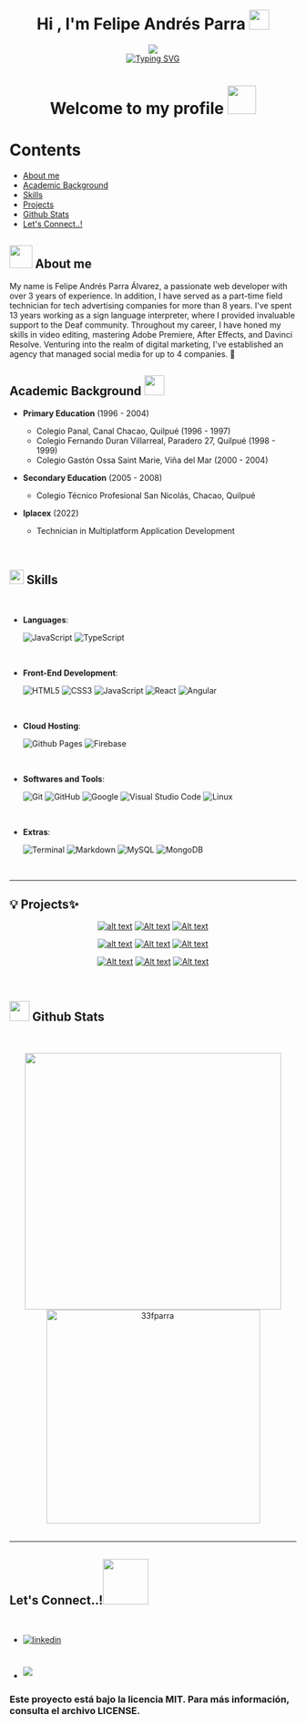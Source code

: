 <h1 align="center"><b>Hi , I'm Felipe Andrés Parra </b><img src="https://media.giphy.com/media/hvRJCLFzcasrR4ia7z/giphy.gif" width="35"></h1>


<p align="center">
<img src="chica1.jpg"></br>
<a href="https://git.io/typing-svg"><img src="https://readme-typing-svg.herokuapp.com?font=Roboto+Mono&weight=600&pause=1000&color=F7F7F7&center=verdadero&vCenter=verdadero&repeat=&width=435&lines=Welcome+to+my+profile%2C;Full-Stack+Developer+with+a+passion+;for+technology%2C;Computer+Science+Student%2C+;Active+Learner%2FResearcher%2C+;always+in+pursuit+of+knowledge%2C;I+love+discovering+new+things..%E2%99%A5" alt="Typing SVG" /></a>
</p>

<h1 align="center"><b>Welcome to my profile </b><img src = "https://media.giphy.com/media/v1.Y2lkPTc5MGI3NjExN2x0YWExZjMxOWJvanpuY3N4amxzc2ljcW5jajRyYTh6MmFibWxmYiZlcD12MV9pbnRlcm5hbF9naWZfYnlfaWQmY3Q9cw/B2TXGlJUtzOITAGMa1/giphy.gif" width = 50px>


Contents
========

 * [About me](#about-me)
 * [Academic Background](#academic-background)
 * [Skills](#skills)
 * [Projects](#projects)
 * [Github Stats](#github-stats)
 * [Let's Connect..!](#let's-connect..!)
 
 

## <picture><img src = "https://github.com/0xAbdulKhalid/0xAbdulKhalid/raw/main/assets/mdImages/about_me.gif" width = 40px></picture> About me

<picture> 

My name is Felipe Andrés Parra Álvarez, a passionate web developer with over 3 years of experience. In addition, I have served as a part-time field technician for tech advertising companies for more than 8 years. I've spent 13 years working as a sign language interpreter, where I provided invaluable support to the Deaf community. Throughout my career, I have honed my skills in video editing, mastering Adobe Premiere, After Effects, and Davinci Resolve. Venturing into the realm of digital marketing, I've established an agency that managed social media for up to 4 companies. 💼
<br>
## Academic Background <img src = "https://media.giphy.com/media/InU43eRXuLczSZeTbP/giphy.gif" width = 35px>

- **Primary Education** (1996 - 2004)
    - Colegio Panal, Canal Chacao, Quilpué (1996 - 1997)
    - Colegio Fernando Duran Villarreal, Paradero 27, Quilpué (1998 - 1999)
    - Colegio Gastón Ossa Saint Marie, Viña del Mar (2000 - 2004)
    
- **Secondary Education** (2005 - 2008)
    - Colegio Técnico Profesional San Nicolás, Chacao, Quilpué
    
- **Iplacex** (2022)
    - Technician in Multiplatform Application Development

<br>

## <img src="https://media2.giphy.com/media/QssGEmpkyEOhBCb7e1/giphy.gif?cid=ecf05e47a0n3gi1bfqntqmob8g9aid1oyj2wr3ds3mg700bl&rid=giphy.gif" width ="25"><b> Skills</b>
<br>

<p align="center">

- **Languages**:
    
   ![JavaScript](https://img.shields.io/badge/JavaScript%20-%23F7DF1E.svg?style=for-the-badge&logo=javascript&logoColor=black)
   ![TypeScript](https://img.shields.io/badge/TYPESCRIPT-blue?style=for-the-badge&logo=typescript&logoColor=FFFFFF&labelColor=FFFF&color=3178C6)
<br>   
    
- **Front-End Development**:

   ![HTML5](https://img.shields.io/badge/HTML5%20-%23E34F26.svg?style=for-the-badge&logo=html5&logoColor=white)
   ![CSS3](https://img.shields.io/badge/CSS%20-%231572B6.svg?style=for-the-badge&logo=css3&logoColor=white)
   ![JavaScript](https://img.shields.io/badge/JavaScript%20-%23F7DF1E.svg?style=for-the-badge&logo=javascript&logoColor=black)
   ![React](https://img.shields.io/badge/REACT-blue?style=for-the-badge&logo=react&logoColor=FFFFFF&labelColor=FFFF&color=black)
   ![Angular](https://img.shields.io/badge/Angular-red?style=for-the-badge&logo=angular&logoColor=FFFFFF&labelColor=FFFF&color=red)
<br>

- **Cloud Hosting**:

    ![Github Pages](https://img.shields.io/badge/GitHub%20Pages-%23327FC7.svg?style=for-the-badge&logo=github&logoColor=white)
    ![Firebase](https://img.shields.io/badge/FIREBASE-yellow?style=for-the-badge&logo=firebase&logoColor=black&labelColor=%23FFCA28&color=%23FFCA28)
<br>

- **Softwares and Tools**:

    ![Git](https://img.shields.io/badge/git-%23F05033.svg?style=for-the-badge&logo=git&logoColor=white)
    ![GitHub](https://img.shields.io/badge/github-%23121011.svg?style=for-the-badge&logo=github&logoColor=white)
    ![Google](https://img.shields.io/badge/google-%234285F4.svg?style=for-the-badge&logo=google&logoColor=white)
    ![Visual Studio Code](https://img.shields.io/badge/Visual%20Studio%20Code-0078d7.svg?style=for-the-badge&logo=visual-studio-code&logoColor=white)
    ![Linux](https://img.shields.io/badge/Linux-FCC624?style=for-the-badge&logo=linux&logoColor=black) 
<br>

- **Extras**:

    ![Terminal](https://img.shields.io/badge/Terminal-%23054020?style=for-the-badge&logo=gnu-bash&logoColor=white)
    ![Markdown](https://img.shields.io/badge/markdown-%23000000.svg?style=for-the-badge&logo=markdown&logoColor=white) 
    ![MySQL](https://img.shields.io/badge/MYSQL-BLUE?style=for-the-badge&logo=mysql&logoColor=%23FFFFFF&labelColor=%234479A1&color=%234479A1)
    ![MongoDB](https://img.shields.io/badge/MONGODB-BLUE?style=for-the-badge&logo=mongodb&logoColor=%23FFFFFF&labelColor=%2347A248&color=%2347A248) 

</p>
<br>

-----

## 💡 Projects✨

<div align="center">

[![alt text](9-xploreitBNB-1.jpg)](https://xploreitbnb.com/) [![Alt text](8-tusumas-1.jpg)](https://tusumas.cl/) [![Alt text](3-trigo-1.jpg)](https://trigo.cl/)

[![alt text](2-agenciarevive-1.jpg)](https://agenciarevive.cl/) [![Alt text](6-innova-e-bike-1.jpg)](https://innova-e-bike.com/) [![Alt text](4-decosun-1.jpg)](https://decosun.cl/) 

[![Alt text](7-panamericanshipbrokers-1.jpg)](https://panamericanshipbrokers.com/) [![Alt text](5-probisa-1.jpg)](https://probisa.cl/) [![Alt text](1-cupoexpress-1.jpg)](https://cupoexpress.cl/)

</div>
<br>

## <img src="https://media.giphy.com/media/iY8CRBdQXODJSCERIr/giphy.gif" width="35"><b> Github Stats </b>
<br>

<br>
<div align="center">

<a href="https://github.com/33fparra/">
  <img src="https://github-readme-stats-33fparra.vercel.app/api?username=33fparra&include_all_commits=true&count_private=true&show_icons=true&line_height=20&title_color=7A7ADB&icon_color=2234AE&text_color=D3D3D3&bg_color=0,000000,130F40" width="450"/>
  <img src="https://github-readme-stats-33fparra.vercel.app/api/top-langs?username=33fparra&show_icons=true&locale=en&layout=compact&line_height=20&title_color=7A7ADB&icon_color=2234AE&text_color=D3D3D3&bg_color=0,000000,130F40" width="375"  alt="33fparra"/>

</a>
</div>
<br>

-----

## <b> Let's Connect..!</b><img src="https://github.com/0xAbdulKhalid/0xAbdulKhalid/raw/main/assets/mdImages/handshake.gif" width ="80">
<br>
<div align='left'>

<ul>

<li>
<a href="https://linkedin.com/in/felipe-andres-parra-alvarez" target="_blank">
<img src="https://img.shields.io/badge/LINKEDIN-felipe_andres_parra_alvarez?style=for-the-badge&logo=linkedin&logoColor=white&labelColor=%23405DE6&color=%23405DE6" alt=linkedin style="margin-bottom: 5px;"/>
</a>
</li>
<br>

<br>

<li>
<a href="mailto:@gmail.com" target="_blank">
<img src="https://img.shields.io/badge/GMAIL-33FPARRA?style=for-the-badge&logo=gmail&logoColor=white&labelColor=red&color=red" t=mail style="margin-bottom: 5px;" />
</a>
</li>
	
</ul>
</div>

### Este proyecto está bajo la licencia MIT. Para más información, consulta el archivo LICENSE.
